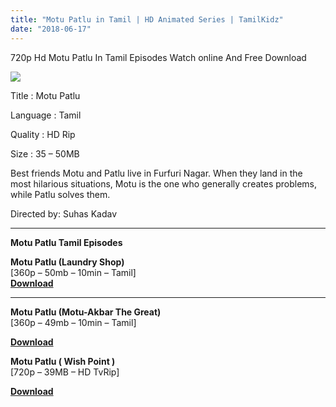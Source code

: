 ```yaml
---
title: "Motu Patlu in Tamil | HD Animated Series | TamilKidz"
date: "2018-06-17"
---
```


720p Hd Motu Patlu In Tamil Episodes Watch online And Free Download

[![](https://2.bp.blogspot.com/-MMxf0sHqdi8/WyYsU8XuhzI/AAAAAAAAAD4/u5Psv4pqZ6MwK519TMigQgE2EEJMezRhQCLcBGAs/s400/Motu{2bdbed38d32e7704a3eaa20af56e2289d0665505d01c3d892d71953ac3249a13}2BPatlu{2bdbed38d32e7704a3eaa20af56e2289d0665505d01c3d892d71953ac3249a13}2BPoster{2bdbed38d32e7704a3eaa20af56e2289d0665505d01c3d892d71953ac3249a13}2B-{2bdbed38d32e7704a3eaa20af56e2289d0665505d01c3d892d71953ac3249a13}2BTamilKidz.jpg)](https://2.bp.blogspot.com/-MMxf0sHqdi8/WyYsU8XuhzI/AAAAAAAAAD4/u5Psv4pqZ6MwK519TMigQgE2EEJMezRhQCLcBGAs/s1600/Motu{2bdbed38d32e7704a3eaa20af56e2289d0665505d01c3d892d71953ac3249a13}2BPatlu{2bdbed38d32e7704a3eaa20af56e2289d0665505d01c3d892d71953ac3249a13}2BPoster{2bdbed38d32e7704a3eaa20af56e2289d0665505d01c3d892d71953ac3249a13}2B-{2bdbed38d32e7704a3eaa20af56e2289d0665505d01c3d892d71953ac3249a13}2BTamilKidz.jpg)

Title : Motu Patlu

Language : Tamil

Quality : HD Rip

Size : 35 – 50MB

Best friends Motu and Patlu live in Furfuri Nagar. When they land in the most hilarious situations, Motu is the one who generally creates problems, while Patlu solves them.

Directed by: Suhas Kadav

* * *

**Motu Patlu Tamil Episodes**

**Motu Patlu (Laundry Shop)**  
\[360p – 50mb – 10min – Tamil\]  
 [**Download**](https://cll.press/TlKxXw)

* * *

**Motu Patlu (Motu-Akbar The Great)**  
\[360p – 49mb – 10min – Tamil\]

**[Download](https://cll.press/ehSG1e)**

**Motu Patlu ( Wish Point )**  
\[720p – 39MB – HD TvRip\]

**[Download](https://cll.press/UlHIX)**
